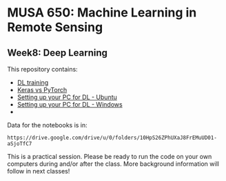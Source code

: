 # MUSA 650: Machine Learning in Remote Sensing

## Week8: Deep Learning 

This repository contains:

- [DL training](https://youtu.be/IHZwWFHWa-w)
- [Keras vs PyTorch](https://www.kaggle.com/code/utcarshagrawal/keras-vs-pytorch-a-perfect-guide/notebook)
- [Setting up your PC for DL - Ubuntu](https://mlwhiz.com/blog/2020/06/06/dlrig)
- [Setting up your PC for DL - Windows](https://rsandstroem.github.io/gpuDeepLearningWindows.html)
-

Data for the notebooks is in:

    https://drive.google.com/drive/u/0/folders/10HpS26ZPhUXaJ8FrEMuUD01-aSjoTfC7

This is a practical session. Please be ready to run the code on your own 
computers during and/or after the class. More background information will follow 
in next classes!
